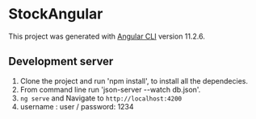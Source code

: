 # StockAngular

This project was generated with [Angular CLI](https://github.com/angular/angular-cli) version 11.2.6.

## Development server
1. Clone the project and run 'npm install', to install all the dependecies.
2. From command line run 'json-server --watch db.json'.
3. `ng serve` and Navigate to `http://localhost:4200`
4. username : user / password: 1234

